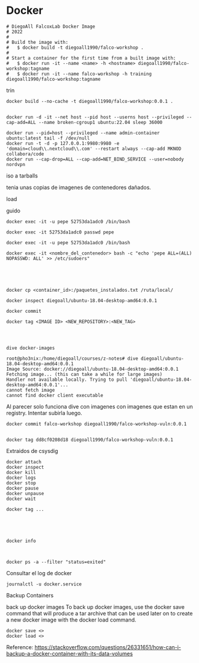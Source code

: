 # Docker


    # DiegoAll FalcoxLab Docker Image
    # 2022
    #
    # Build the image with:
    #   $ docker build -t diegoall1990/falco-workshop .
    #
    # Start a container for the first time from a built image with:
    #   $ docker run -it --name <name> -h <hostname> diegoall1990/falco-workshop:tagname
    #   $ docker run -it --name falco-workshop -h training diegoall1990/falco-workshop:tagname

    

trin

    docker build --no-cache -t diegoall1990/falco-workshop:0.0.1 .


    docker run -d -it --net host --pid host --userns host --privileged --cap-add=ALL --name broken-cgroup1 ubuntu:22.04 sleep 36000

    docker run --pid=host --privileged --name admin-container ubuntu:latest tail -f /dev/null
    docker run -t -d -p 127.0.0.1:9980:9980 -e 'domain=cloud\\.nextcloud\\.com' --restart always --cap-add MKNOD collabora/code
    docker run --cap-drop=ALL --cap-add=NET_BIND_SERVICE --user=nobody nordvpn



iso a tarballs

tenia unas copias de imagenes de contenedores dañados.


load

guido



    docker exec -it -u pepe 52753da1adc0 /bin/bash

    docker exec -it 52753da1adc0 passwd pepe

    docker exec -it -u pepe 52753da1adc0 /bin/bash

    docker exec -it <nombre_del_contenedor> bash -c "echo 'pepe ALL=(ALL) NOPASSWD: ALL' >> /etc/sudoers"



    
    
    docker cp <container_id>:/paquetes_instalados.txt /ruta/local/

    docker inspect diegoall/ubuntu-18.04-desktop-amd64:0.0.1

    docker commit

    docker tag <IMAGE ID> <NEW_REPOSITORY>:<NEW_TAG>




    dive docker-images

    root@pho3nix:/home/diegoall/courses/z-notes# dive diegoall/ubuntu-18.04-desktop-amd64:0.0.1
    Image Source: docker://diegoall/ubuntu-18.04-desktop-amd64:0.0.1
    Fetching image... (this can take a while for large images)
    Handler not available locally. Trying to pull 'diegoall/ubuntu-18.04-desktop-amd64:0.0.1'...
    cannot fetch image
    cannot find docker client executable

Al parecer solo funciona dive con imagenes con imagenes que estan en un registry. Intentar subirla luego.



    docker commit falco-workshop diegoall1990/falco-workshop-vuln:0.0.1


    docker tag dd8cf0208d18 diegoall1990/falco-workshop-vuln:0.0.1



Extraidos de csysdig

    docker attach
    docker inspect
    docker kill
    docker logs
    docker stop
    docker pause
    docker unpause
    docker wait

    docker tag ...





    docker info



    docker ps -a --filter "status=exited"


Consultar el log de docker

    journalctl -u docker.service


Backup Containers


back up docker images
To back up docker images, use the docker save command that will produce a tar archive that can be used later on to create a new docker image with the docker load command.

    docker save <>
    docker load <>

Reference: https://stackoverflow.com/questions/26331651/how-can-i-backup-a-docker-container-with-its-data-volumes